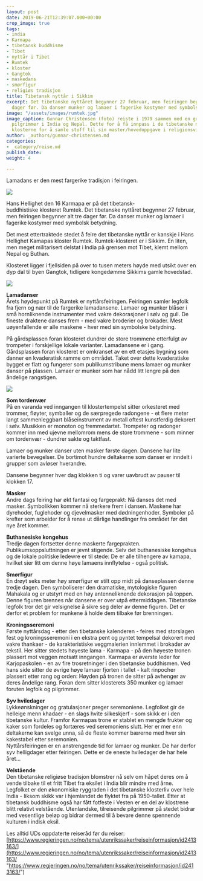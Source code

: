 ```yaml
---
layout: post
date: 2019-06-21T12:39:07.000+00:00
crop_image: true
tags:
- india
- Karmapa
- tibetansk buddhisme
- Tibet
- nyttår i Tibet
- Rumtek
- kloster
- Gangtok
- maskedans
- smørfigur
- religiøs tradisjon
title: Tibetansk nyttår i Sikkim
excerpt: Det tibetanske nyttåret begynner 27 februar, men feiringen begynner alt tre
  dager før. Da danser munker og lamaer i fagerike kostymer med symbolsk betydning.
image: "/assets/images/rumtek.jpg"
image_caption: Gunnar Christensen (foto) reiste i 1979 sammen med en gruppe europeiske
  pilgrimmer i India og Nepal. Dette for å få innpass i de tibetanske miljøene og
  klosterne for å samle stoff til sin master/hovedoppgave i religionsvitenskap.
author: _authors/gunnar-christensen.md
categories:
- _category/reise.md
publish_date: 
weight: 4

---
```

Lamadans er den mest fargerike tradisjon i feiringen.

![](https://www.helping.no/karmapa.jpg)

Hans Hellighet den 16 Karmapa er på det tibetansk-  
buddhistiske klosteret Rumtek. Det tibetanske nyttåret begynner 27 februar, men feiringen begynner alt tre dager før. Da danser munker og lamaer i fagerike kostymer med symbolsk betydning.

Det mest ettertraktede stedet å feire det tibetanske nyttår er kanskje i Hans Hellighet Kamapas kloster Rumtek. Rumtek-klosteret er i Sikkim. En liten, men meget militarisert delstat i India på grensen mot Tibet, klemt mellom Nepal og Buthan.

Klosteret ligger i fjellsiden på over to tusen meters høyde med utsikt over en dyp dal til byen Gangtok, tidligere kongedømme Sikkims gamle hovedstad.

![](https://www.helping.no/sikkim.jpg)

**Lamadanser**  
Årets høydepunkt på Rumtek er nyttårsfeiringen. Feiringen samler legfolk fra fjern og nær til de fargerike lamadansene. Lamaer og munker blåser i små hornliknende instrumenter med vakre dekorasjoner i sølv og gull. De fineste draktene danses frem - med vakre broderier og brokader. Mest uøyenfallende er alle maskene - hver med sin symbolske betydning.

På gårdsplassen foran klosteret dundrer de store trommene etterfulgt av trompeter i forskjellige lokale varianter. Lamadansene er i gang.  
Gårdsplassen foran klosteret er omkranset av en ett etasjes bygning som danner en kvaderatisk ramme om området. Taket over dette kvaderatiske bygget er flatt og fungerer som publikumstribune mens lamaer og munker danser på plassen. Lamaer er munker som har nådd litt lengre på den åndelige rangstigen.

![](https://www.helping.no/barnemunker.jpg)

**Som tordenvær**  
På en varanda ved inngangen til klostertempelst sitter orkesteret med trommer, fløyter, symballer og de særpregede radongene - et flere meter langt sammenleggbart blåseinstrument av metall oftest kunstferdig dekorert i sølv. Musikken er monoton og fremmedartet. Trompeter og radonger kommer inn med ujevne mellomrom mens de store trommene - som minner om tordenvær - dundrer sakte og taktfast.

Lamaer og munker danser uten masker første dagen. Dansene har lite varierte bevegelser. De bortimot hundre deltakerne som danser er inndelt i grupper som avløser hverandre.

Dansene begynner hver dag klokken ti og varer uavbrudt av pauser til klokken 17.

**Masker**  
Andre dags feiring har økt fantasi og fargeprakt: Nå danses det med masker. Symbolikken kommer nå sterkere frem i dansen. Maskene har dyrehoder, fuglehoder og djevelmasker med dødningenhoder. Symboler på krefter som arbeider for å rense ut dårlige handlinger fra området før det nye året kommer.

**Buthanesiske kongehus**  
Tredje dagen fortsetter denne maskerte fargeprakten. Publikumsoppsluttningen er jevnt stigende. Selv det buthanesiske kongehus og de lokale politiske ledewre er til stede: De er alle tilhengere av kamapa, hvilket sier litt om denne høye lamaens innflytelse - også politisk.

**Smørfigur**  
En drøyt seks meter høy smørfigur er stilt opp midt på danseplassen denne tredje dagen. Den symboliserer den dramatiske, mytologiske figuren Mahakala og er utstyrt med en høy antenneliknende dekorasjon på toppen. Denne figuren brennes når dansene er over utpå ettermiddagen. Tibetanske legfolk tror det gir velsignelse å sikre seg deler av denne figuren. Det er derfor et problem for munkene å holde dem tilbake før brenningen.

**Kroningsseremoni**  
Første nyttårsdag - etter den tibetanske kalenderen - feires med storslagen fest og kroningsseremoni i en ekstra pent og pyntet tempelsal dekorert med vakre thankaer - de karakteristiske veggmalerien innlemmet i brokader av tekstil. Her sitter stedets høyeste lama - Karmapa - på den høyeste tronen plassert mot veggen motsatt inngangen. Karmapa er øverste leder for Karjopaskolen - en av fire trosretninger i den tibetanske buddhismen. Ved hans side sitter de øvrige høye lamaer fjorten i tallet - kalt rinpocher plassert etter rang og orden: Høyden på tronen de sitter på avhenger av deres åndelige rang. Foran dem sitter klosterets 350 munker og lamaer foruten legfolk og pilgrimmer.

**Syv hviledager**  
Lykkeønskninger og gratulasjoner preger seremoniene. Legfolket gir de helleige menn khadaer - en slags hvite silkeskjerf - som skikk er i den tibetanske kultur. Framfor Karmapas trone er stablet en mengde frukter og kaker som fordeles og fortæres ved seremoniens slutt. Her er mer enn deltakerne kan svelge unna, så de fleste kommer bærerne med hver sin kakestabel etter seremonien.  
Nyttårsfeiringen er en anstrengende tid for lamaer og munker. De har derfor syv helligdager etter feiringen. Dette er de eneste hviledager de har hele året...

**Velstående**  
Den tibetanske religiøse tradisjon blomstrer nå selv om håpet deres om å vende tilbake til et fritt Tibet fra eksilet i India blir mindre med årne. Legfolket er den økonomiske ryggraden i det tibetanske klosterliv over hele India - liksom skikk var i hjemlandet de flyktet fra på 1950-tallet. Etter at tibetansk buddhisme også har fått fotfeste i Vesten er en del av klostrene blitt relativt velstående. Utenlandske, tilreisende pilgrimmer på stedet bidrar med vesentlige beløp og bidrar dermed til å bevare denne spennende kulturen i indisk eksil.

Les alltid UDs oppdaterte reiseråd før du reiser:  
[https://www.regjeringen.no/no/tema/utenrikssaker/reiseinformasjon/id2413163/](https://www.regjeringen.no/no/tema/utenrikssaker/reiseinformasjon/id2413163/ "https://www.regjeringen.no/no/tema/utenrikssaker/reiseinformasjon/id2413163/")